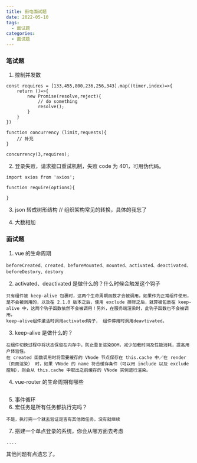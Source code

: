 ```yaml
---
title: 街电面试题
date: 2022-05-10
tags:
  - 面试题
categories:
  - 面试题
---
```


### 笔试题

1. 控制并发数

```
const requires = [133,455,800,236,256,343].map((timer,index)=>{
    return ()=>{
        new Promise(resolve,reject){
            // do something
            resolve();
        }
    }
})

function concurrency (limit,requests){
    // 补充
}

concurrency(3,requires);
```

2. 登录失败，请求接口重试机制，失败 code 为 401，可用伪代码。

```
import axios from 'axios';

function require(options){

}

```

3. json 转成树形结构
   // 组织架构常见的转换，具体的我忘了

4. 大数相加

### 面试题

1. vue 的生命周期

```
beforeCreated、created、beforeMounted、mounted、activated、deactivated、beforeDestory、destory
```

2. activated、deactivated 是做什么的？什么时候会触发这个钩子

```
只有组件被 keep-alive 包裹时，这两个生命周期函数才会被调用，如果作为正常组件使用，是不会被调用的，以及在 2.1.0 版本之后，使用 exclude 排除之后，就算被包裹在 keep-alive 中，这两个钩子函数依然不会被调用！另外，在服务端渲染时，此钩子函数也不会被调用。
keep-alive组件激活时调用activated钩子， 组件停用时调用deavtivated。
```

3. keep-alive 是做什么的？

```
在组件切换过程中将状态保留在内存中，防止重复渲染DOM，减少加载时间及性能消耗，提高用户体验性。
在 created 函数调用时将需要缓存的 VNode 节点保存在 this.cache 中／在 render（页面渲染） 时，如果 VNode 的 name 符合缓存条件（可以用 include 以及 exclude 控制），则会从 this.cache 中取出之前缓存的 VNode 实例进行渲染。
```

4. vue-router 的生命周期有哪些

```

```

5. 事件循环
6. 宏任务是所有任务都执行完吗？

```
不是，执行完一个就去验证是否有其他微任务，没有就继续
```

7. 搭建一个单点登录的系统，你会从哪方面去考虑

```
....
```

其他问题有点遗忘了。
